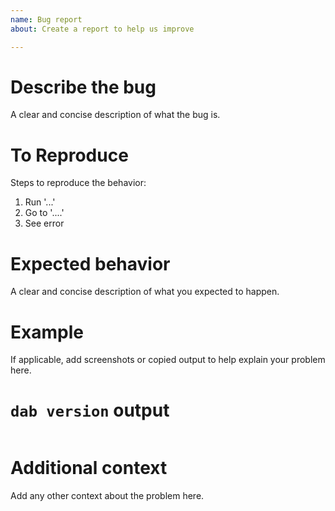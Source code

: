 ```yaml
---
name: Bug report
about: Create a report to help us improve

---
```


# Describe the bug

A clear and concise description of what the bug is.

# To Reproduce

Steps to reproduce the behavior:
1. Run '...'
1. Go to '....'
1. See error

# Expected behavior

A clear and concise description of what you expected to happen.

# Example

If applicable, add screenshots or copied output to help explain your problem here.

# `dab version` output

```
```

# Additional context

Add any other context about the problem here.
